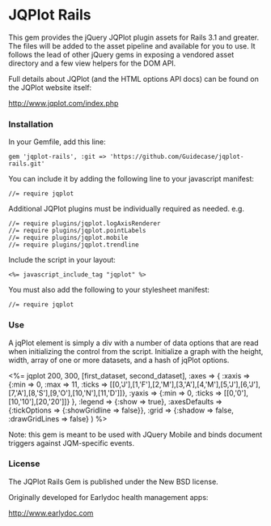 JQPlot Rails
============

This gem provides the jQuery JQPlot plugin assets for Rails 3.1 and greater. The files will be added to the asset pipeline and available for you to use. It follows the lead of other jQuery gems in exposing a vendored asset directory and a few view helpers for the DOM API.

Full details about JQPlot (and the HTML options API docs) can be found on the JQPlot website itself:

http://www.jqplot.com/index.php

### Installation

In your Gemfile, add this line:

    gem 'jqplot-rails', :git => 'https://github.com/Guidecase/jqplot-rails.git'

You can include it by adding the following line to your javascript manifest:

    //= require jqplot

Additional JQPlot plugins must be individually required as needed. e.g.

    //= require plugins/jqplot.logAxisRenderer
    //= require plugins/jqplot.pointLabels
    //= require plugins/jqplot.mobile
    //= require plugins/jqplot.trendline

Include the script in your layout:

    <%= javascript_include_tag "jqplot" %>

You must also add the following to your stylesheet manifest:

    //= require jqplot

### Use

A jqPlot element is simply a div with a number of data options that are read when initializing the control from the script. Initialize a graph with the height, width, array of one or more datasets, and a hash of jqPlot options.

  <%= jqplot 200, 300, [first_dataset, second_dataset], 
             :axes => {
               :xaxis => {:min => 0, :max => 11, :ticks => [[0,'J'],[1,'F'],[2,'M'],[3,'A'],[4,'M'],[5,'J'],[6,'J'],[7,'A'],[8,'S'],[9,'O'],[10,'N'],[11,'D']]}, 
               :yaxis => {:min => 0, :ticks => [[0,'0'],[10,'10'],[20,'20']]} 
             },
             :legend => {:show => true},
             :axesDefaults => {:tickOptions => {:showGridline => false}},
             :grid => {:shadow => false, :drawGridLines => false} ) %>    


Note: this gem is meant to be used with JQuery Mobile and binds document triggers against JQM-specific events.


### License

The JQPlot Rails Gem is published under the New BSD license.

Originally developed for Earlydoc health management apps: 

http://www.earlydoc.com
